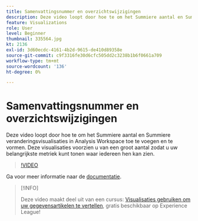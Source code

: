 ```yaml
---
title: Samenvattingsnummer en overzichtswijzigingen
description: Deze video loopt door hoe te om het Summiere aantal en Summiere veranderingsvisualisaties in Analysis Workspace toe te voegen en te vormen. Deze visualisaties voorzien u van een groot aantal zodat u uw belangrijkste metriek kunt tonen waar iedereen hen kan zien.
feature: Visualizations
role: User
level: Beginner
thumbnail: 335564.jpg
kt: 2136
exl-id: 3d60ecdc-4161-4b2d-9615-de410d89358e
source-git-commit: c9f3316fe30d6cfc505dd2c3238b1b6f0661a709
workflow-type: tm+mt
source-wordcount: '136'
ht-degree: 0%

---
```


# Samenvattingsnummer en overzichtswijzigingen

Deze video loopt door hoe te om het Summiere aantal en Summiere veranderingsvisualisaties in Analysis Workspace toe te voegen en te vormen. Deze visualisaties voorzien u van een groot aantal zodat u uw belangrijkste metriek kunt tonen waar iedereen hen kan zien.

>[!VIDEO](https://video.tv.adobe.com/v/335564/?quality=12&learn=on)

Ga voor meer informatie naar de [documentatie](https://experienceleague.adobe.com/docs/analytics/analyze/analysis-workspace/visualizations/summary-number-change.html).

>[!INFO]
>
> Deze video maakt deel uit van een cursus: [Visualisaties gebruiken om uw gegevensartikelen te vertellen](https://experienceleague.adobe.com/?recommended=Analytics-U-1-2021.1.visualizations), gratis beschikbaar op Experience League!
